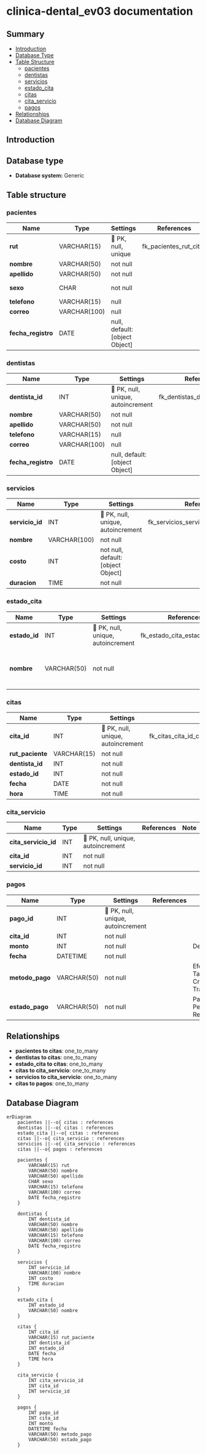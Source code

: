 ﻿# clinica-dental_ev03 documentation
## Summary

- [Introduction](#introduction)
- [Database Type](#database-type)
- [Table Structure](#table-structure)
    - [pacientes](#pacientes)
    - [dentistas](#dentistas)
    - [servicios](#servicios)
    - [estado_cita](#estado_cita)
    - [citas](#citas)
    - [cita_servicio](#cita_servicio)
    - [pagos](#pagos)
- [Relationships](#relationships)
- [Database Diagram](#database-diagram)

## Introduction

## Database type

- **Database system:** Generic
## Table structure

### pacientes

| Name        | Type          | Settings                      | References                    | Note                           |
|-------------|---------------|-------------------------------|-------------------------------|--------------------------------|
| **rut** | VARCHAR(15) | 🔑 PK, null, unique | fk_pacientes_rut_citas | |
| **nombre** | VARCHAR(50) | not null |  | |
| **apellido** | VARCHAR(50) | not null |  | |
| **sexo** | CHAR | not null |  |M o F |
| **telefono** | VARCHAR(15) | null |  | |
| **correo** | VARCHAR(100) | null |  | |
| **fecha_registro** | DATE | null, default: [object Object] |  | | 


### dentistas

| Name        | Type          | Settings                      | References                    | Note                           |
|-------------|---------------|-------------------------------|-------------------------------|--------------------------------|
| **dentista_id** | INT | 🔑 PK, null, unique, autoincrement | fk_dentistas_dentista_id_citas | |
| **nombre** | VARCHAR(50) | not null |  | |
| **apellido** | VARCHAR(50) | not null |  | |
| **telefono** | VARCHAR(15) | null |  | |
| **correo** | VARCHAR(100) | null |  | |
| **fecha_registro** | DATE | null, default: [object Object] |  | | 


### servicios

| Name        | Type          | Settings                      | References                    | Note                           |
|-------------|---------------|-------------------------------|-------------------------------|--------------------------------|
| **servicio_id** | INT | 🔑 PK, null, unique, autoincrement | fk_servicios_servicio_id_cita_servicio | |
| **nombre** | VARCHAR(100) | not null |  | |
| **costo** | INT | not null, default: [object Object] |  |Debe ser > 0 |
| **duracion** | TIME | not null |  | | 


### estado_cita

| Name        | Type          | Settings                      | References                    | Note                           |
|-------------|---------------|-------------------------------|-------------------------------|--------------------------------|
| **estado_id** | INT | 🔑 PK, null, unique, autoincrement | fk_estado_cita_estado_id_citas | |
| **nombre** | VARCHAR(50) | not null |  |Programada, Confirmada, Completada, Cancelada, Reprogramada | 


### citas

| Name        | Type          | Settings                      | References                    | Note                           |
|-------------|---------------|-------------------------------|-------------------------------|--------------------------------|
| **cita_id** | INT | 🔑 PK, null, unique, autoincrement | fk_citas_cita_id_cita_servicio,fk_citas_cita_id_pagos | |
| **rut_paciente** | VARCHAR(15) | not null |  | |
| **dentista_id** | INT | not null |  | |
| **estado_id** | INT | not null |  | |
| **fecha** | DATE | not null |  | |
| **hora** | TIME | not null |  | | 


### cita_servicio

| Name        | Type          | Settings                      | References                    | Note                           |
|-------------|---------------|-------------------------------|-------------------------------|--------------------------------|
| **cita_servicio_id** | INT | 🔑 PK, null, unique, autoincrement |  | |
| **cita_id** | INT | not null |  | |
| **servicio_id** | INT | not null |  | | 


### pagos

| Name        | Type          | Settings                      | References                    | Note                           |
|-------------|---------------|-------------------------------|-------------------------------|--------------------------------|
| **pago_id** | INT | 🔑 PK, null, unique, autoincrement |  | |
| **cita_id** | INT | not null |  | |
| **monto** | INT | not null |  |Debe ser > 0 |
| **fecha** | DATETIME | not null |  | |
| **metodo_pago** | VARCHAR(50) | not null |  |Efectivo, Tarjeta de Credito, Transferencia |
| **estado_pago** | VARCHAR(50) | not null |  |Pagado, Pendiente, Reembolso | 


## Relationships

- **pacientes to citas**: one_to_many
- **dentistas to citas**: one_to_many
- **estado_cita to citas**: one_to_many
- **citas to cita_servicio**: one_to_many
- **servicios to cita_servicio**: one_to_many
- **citas to pagos**: one_to_many

## Database Diagram

```mermaid
erDiagram
	pacientes ||--o{ citas : references
	dentistas ||--o{ citas : references
	estado_cita ||--o{ citas : references
	citas ||--o{ cita_servicio : references
	servicios ||--o{ cita_servicio : references
	citas ||--o{ pagos : references

	pacientes {
		VARCHAR(15) rut
		VARCHAR(50) nombre
		VARCHAR(50) apellido
		CHAR sexo
		VARCHAR(15) telefono
		VARCHAR(100) correo
		DATE fecha_registro
	}

	dentistas {
		INT dentista_id
		VARCHAR(50) nombre
		VARCHAR(50) apellido
		VARCHAR(15) telefono
		VARCHAR(100) correo
		DATE fecha_registro
	}

	servicios {
		INT servicio_id
		VARCHAR(100) nombre
		INT costo
		TIME duracion
	}

	estado_cita {
		INT estado_id
		VARCHAR(50) nombre
	}

	citas {
		INT cita_id
		VARCHAR(15) rut_paciente
		INT dentista_id
		INT estado_id
		DATE fecha
		TIME hora
	}

	cita_servicio {
		INT cita_servicio_id
		INT cita_id
		INT servicio_id
	}

	pagos {
		INT pago_id
		INT cita_id
		INT monto
		DATETIME fecha
		VARCHAR(50) metodo_pago
		VARCHAR(50) estado_pago
	}
```